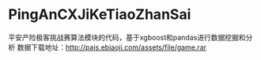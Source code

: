# PingAnCXJiKeTiaoZhanSai
平安产险极客挑战赛算法模块的代码，基于xgboost和pandas进行数据挖掘和分析
数据下载地址：http://pajs.ebiaoji.com/assets/file/game.rar
